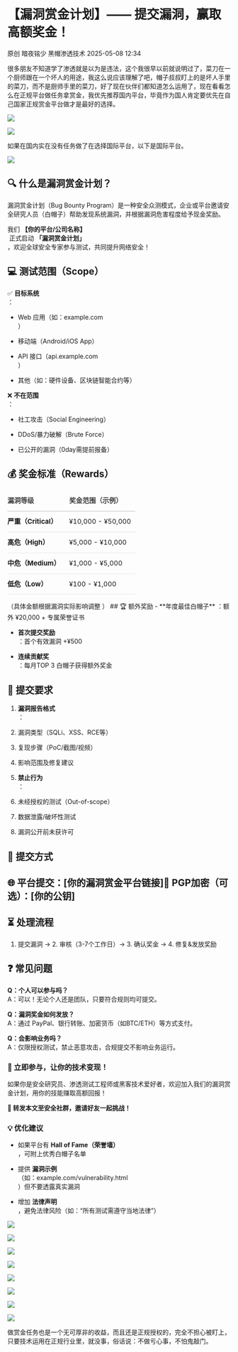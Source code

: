 #  【漏洞赏金计划】—— 提交漏洞，赢取高额奖金！   
原创 暗夜铭少  黑帽渗透技术   2025-05-08 12:34  
  
很多朋友不知道学了渗透就是以为是违法，这个我很早以前就说明过了，菜刀在一个厨师跟在一个坏人的用途，我这么说应该理解了吧，帽子叔叔盯上的是坏人手里的菜刀，而不是厨师手里的菜刀，好了现在伙伴们都知道怎么运用了，现在看看怎么在正规平台做任务拿赏金，我优先推荐国内平台，毕竟作为国人肯定要优先在自己国家正规赏金平台做才是最好的选择。  
  
![](https://mmbiz.qpic.cn/sz_mmbiz_png/DfDsjZoLQS08egIlgEHYeTzaECMlFicTFYpZvmUN9SePjLBsOhSLUI4Gib287qqtWaDU0menQEib1KLsMGDUBFTYQ/640?wx_fmt=png&from=appmsg "")  
  
![](https://mmbiz.qpic.cn/sz_mmbiz_png/DfDsjZoLQS08egIlgEHYeTzaECMlFicTFIr4JicpcR8O8U8hmnJs8jiaKzCVQ0ciaSHVoQKicqbakGfEqic3zbX9b75w/640?wx_fmt=png&from=appmsg "")  
  
  
如果在国内实在没有任务做了在选择国际平台，以下是国际平台。  
  
![](https://mmbiz.qpic.cn/sz_mmbiz_png/DfDsjZoLQS08egIlgEHYeTzaECMlFicTFbUfQNsFGxdL3kNolzobD5xegnG0gGvNV75HibMZR9vgtNnMNO8P8VhA/640?wx_fmt=png&from=appmsg "")  
## 🔍 什么是漏洞赏金计划？  
  
漏洞赏金计划（Bug Bounty Program）是一种安全众测模式，企业或平台邀请安全研究人员（白帽子）帮助发现系统漏洞，并根据漏洞危害程度给予现金奖励。  
  
我们 **【你的平台/公司名称】**  
 正式启动 **「漏洞赏金计划」**  
，欢迎全球安全专家参与测试，共同提升网络安全！  
## 💻 测试范围（Scope）  
  
✅ **目标系统**  
：  
- Web 应用（如：example.com  
）  
  
- 移动端（Android/iOS App）  
  
- API 接口（api.example.com  
）  
  
- 其他（如：硬件设备、区块链智能合约等）  
  
❌ **不在范围**  
：  
- 社工攻击（Social Engineering）  
  
- DDoS/暴力破解（Brute Force）  
  
- 已公开的漏洞（0day需提前报备）  
  
## 💰 奖金标准（Rewards）  
<table><thead><tr><th style="color: rgb(64, 64, 64);padding: 10px 10px 10px 0px;border-bottom: 1px solid rgb(187, 187, 187);border-top: none;font-weight: 600;font-size: 15px;line-height: 1.72;border-right-color: rgb(187, 187, 187);border-left-color: rgb(187, 187, 187);text-align: left;"><section><span leaf="">漏洞等级</span></section></th><th style="color: rgb(64, 64, 64);padding: 10px;border-bottom: 1px solid rgb(187, 187, 187);border-top: none;font-weight: 600;font-size: 15px;line-height: 1.72;border-right-color: rgb(187, 187, 187);border-left-color: rgb(187, 187, 187);text-align: left;"><section><span leaf="">奖金范围（示例）</span></section></th></tr></thead><tbody><tr><td style="padding: 10px 10px 10px 0px;border-bottom: 1px solid rgb(229, 229, 229);font-size: 15px;line-height: 1.72;border-top-color: rgb(229, 229, 229);border-right-color: rgb(229, 229, 229);border-left-color: rgb(229, 229, 229);min-width: 100px;max-width: max(30vw, 320px);"><strong><span leaf="">严重（Critical）</span></strong></td><td style="padding: 10px;border-bottom: 1px solid rgb(229, 229, 229);font-size: 15px;line-height: 1.72;border-top-color: rgb(229, 229, 229);border-right-color: rgb(229, 229, 229);border-left-color: rgb(229, 229, 229);min-width: 100px;max-width: max(30vw, 320px);"><section><span leaf="">¥10,000 - ¥50,000</span></section></td></tr><tr><td style="padding: 10px 10px 10px 0px;border-bottom: 1px solid rgb(229, 229, 229);font-size: 15px;line-height: 1.72;border-top-color: rgb(229, 229, 229);border-right-color: rgb(229, 229, 229);border-left-color: rgb(229, 229, 229);min-width: 100px;max-width: max(30vw, 320px);"><strong><span leaf="">高危（High）</span></strong></td><td style="padding: 10px;border-bottom: 1px solid rgb(229, 229, 229);font-size: 15px;line-height: 1.72;border-top-color: rgb(229, 229, 229);border-right-color: rgb(229, 229, 229);border-left-color: rgb(229, 229, 229);min-width: 100px;max-width: max(30vw, 320px);"><section><span leaf="">¥5,000 - ¥10,000</span></section></td></tr><tr><td style="padding: 10px 10px 10px 0px;border-bottom: 1px solid rgb(229, 229, 229);font-size: 15px;line-height: 1.72;border-top-color: rgb(229, 229, 229);border-right-color: rgb(229, 229, 229);border-left-color: rgb(229, 229, 229);min-width: 100px;max-width: max(30vw, 320px);"><strong><span leaf="">中危（Medium）</span></strong></td><td style="padding: 10px;border-bottom: 1px solid rgb(229, 229, 229);font-size: 15px;line-height: 1.72;border-top-color: rgb(229, 229, 229);border-right-color: rgb(229, 229, 229);border-left-color: rgb(229, 229, 229);min-width: 100px;max-width: max(30vw, 320px);"><section><span leaf="">¥1,000 - ¥5,000</span></section></td></tr><tr><td style="padding: 10px 10px 10px 0px;border-bottom: 1px solid rgb(229, 229, 229);font-size: 15px;line-height: 1.72;border-top-color: rgb(229, 229, 229);border-right-color: rgb(229, 229, 229);border-left-color: rgb(229, 229, 229);min-width: 100px;max-width: max(30vw, 320px);"><strong><span leaf="">低危（Low）</span></strong></td><td style="padding: 10px;border-bottom: 1px solid rgb(229, 229, 229);font-size: 15px;line-height: 1.72;border-top-color: rgb(229, 229, 229);border-right-color: rgb(229, 229, 229);border-left-color: rgb(229, 229, 229);min-width: 100px;max-width: max(30vw, 320px);"><section><span leaf="">¥100 - ¥1,000</span></section></td></tr></tbody></table>  
（具体金额根据漏洞实际影响调整  
）  
## 🏆 额外奖励  
- **年度最佳白帽子**  
：额外 ¥20,000 + 专属荣誉证书  
  
- **首次提交奖励**  
：首个有效漏洞 +¥500  
  
- **连续贡献奖**  
：每月TOP 3 白帽子获得额外奖金  
  
## 📝 提交要求  
1. **漏洞报告格式**  
：  
  
1. 漏洞类型（SQLi、XSS、RCE等）  
  
1. 复现步骤（PoC/截图/视频）  
  
1. 影响范围及修复建议  
  
1. **禁止行为**  
：  
  
1. 未经授权的测试（Out-of-scope）  
  
1. 数据泄露/破坏性测试  
  
1. 漏洞公开前未获许可  
  
## 📩 提交方式  
## 🌐 平台提交：[你的漏洞赏金平台链接]🔐 PGP加密（可选）：[你的公钥]  
## ⏳ 处理流程  
1. 提交漏洞 → 2. 审核（3-7个工作日）→ 3. 确认奖金 → 4. 修复&发放奖励  
  
## ❓ 常见问题  
  
**Q：个人可以参与吗？**  
A：可以！无论个人还是团队，只要符合规则均可提交。  
  
**Q：漏洞奖金如何发放？**  
A：通过 PayPal、银行转账、加密货币（如BTC/ETH）等方式支付。  
  
**Q：会影响业务吗？**  
A：仅限授权测试，禁止恶意攻击，合规提交不影响业务运行。  
### 🚀 立即参与，让你的技术变现！  
  
如果你是安全研究员、渗透测试工程师或黑客技术爱好者，欢迎加入我们的漏洞赏金计划，用你的技能赚取高额回报！  
  
**📢 转发本文至安全社群，邀请好友一起挑战！**  
### 💡 优化建议  
- 如果平台有 **Hall of Fame（荣誉墙）**  
，可附上优秀白帽子名单  
  
- 提供 **漏洞示例**  
（如：example.com/vulnerability.html  
）但不要透露真实漏洞  
  
- 增加 **法律声明**  
，避免法律风险（如：“所有测试需遵守当地法律”）  
  
![](https://mmbiz.qpic.cn/sz_mmbiz_png/DfDsjZoLQS08egIlgEHYeTzaECMlFicTFm5QseRWriaXZfe6UBLwYWTHVlfcxIPe3mqCbZ25cXT0T0nAqCEAUolw/640?wx_fmt=png&from=appmsg "")  
  
![](https://mmbiz.qpic.cn/sz_mmbiz_png/DfDsjZoLQS08egIlgEHYeTzaECMlFicTFs94KPNcbfAvgboCzftLYOAdJNDKxicbKBGty2HIuEIKf8xEBZzdPKVQ/640?wx_fmt=png&from=appmsg "")  
  
![](https://mmbiz.qpic.cn/sz_mmbiz_png/DfDsjZoLQS08egIlgEHYeTzaECMlFicTFlBCCupqB4ECW4DqCDU4e1QDre0Qv68vficib3BicEPCNJvIUcx4YeyLXA/640?wx_fmt=png&from=appmsg "")  
  
![](https://mmbiz.qpic.cn/sz_mmbiz_png/DfDsjZoLQS08egIlgEHYeTzaECMlFicTFhibxMP3p3BsfbHloZbUD0rDLnzeUhcS9ibqWGibo3j72Mz1icNnCQLHibYw/640?wx_fmt=png&from=appmsg "")  
  
![](https://mmbiz.qpic.cn/sz_mmbiz_png/DfDsjZoLQS08egIlgEHYeTzaECMlFicTFShFSAufBOLAFoJwib9vyM1xSj5rkFx8g0AVfseBNZotOnsRWSVAeArA/640?wx_fmt=png&from=appmsg "")  
  
![](https://mmbiz.qpic.cn/sz_mmbiz_png/DfDsjZoLQS08egIlgEHYeTzaECMlFicTFkRSyDkldnjrK13wibcl4BDhlgmwdxTSYR5dKt4QbViaTLqwFxFSZ9Dxw/640?wx_fmt=png&from=appmsg "")  
  
![](https://mmbiz.qpic.cn/sz_mmbiz_png/DfDsjZoLQS08egIlgEHYeTzaECMlFicTFJibtdYYyTcBMrCgmITiaHuOiarwIVGSU9AFwZBzAJAwVO7VzdzlrCJib9A/640?wx_fmt=png&from=appmsg "")  
  
![](https://mmbiz.qpic.cn/sz_mmbiz_png/DfDsjZoLQS08egIlgEHYeTzaECMlFicTFQTOKMj4IzCQXsOU3IYI2Ork873tAJiaPpH4oJs62QYibr2IqSJqbLDgw/640?wx_fmt=png&from=appmsg "")  
  
做赏金任务也是一个无可厚非的收益，而且还是正规授权的，完全不担心被盯上，只要技术运用在正规行业里，就没事，俗话说：不做亏心事，不怕鬼敲门。  
  
